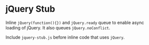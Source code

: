 # jQuery Stub

Inline `jQuery(function(){})` and `jQuery.ready` queue to enable async loading of jQuery. It also queues `jQuery.noConflict`.

Include `jquery-stub.js` before inline code that uses `jQuery`.